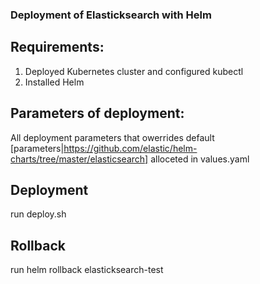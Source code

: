 ### Deployment of Elasticksearch with Helm

## Requirements:

1. Deployed Kubernetes cluster and configured kubectl
2. Installed Helm

## Parameters of deployment:

All deployment parameters that owerrides default [parameters|https://github.com/elastic/helm-charts/tree/master/elasticsearch] alloceted in values.yaml

## Deployment

run deploy.sh

## Rollback

run helm rollback elasticksearch-test